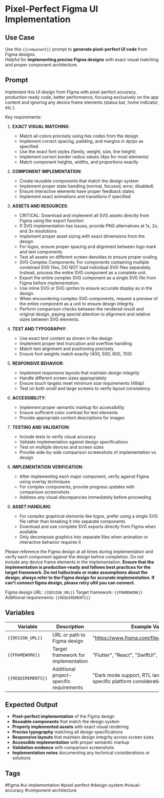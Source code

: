 # Pixel-Perfect Figma UI Implementation

## **Use Case**
Use this ``{{component}}`` prompt to **generate pixel-perfect UI code** from Figma designs.  
Helpful for **implementing precise Figma designs** with exact visual matching and proper component architecture.

## **Prompt**
Implement this UI design from Figma with pixel-perfect accuracy, production ready code, better performance, focusing exclusively on the app content and ignoring any device frame elements (status bar, home indicator, etc.).

Key requirements:

1. **EXACT VISUAL MATCHING**:
   - Match all colors precisely using hex codes from the design
   - Implement correct spacing, padding, and margins in dp/px as specified
   - Use the exact font styles (family, weight, size, line height)
   - Implement correct border radius values (4px for most elements)
   - Match component heights, widths, and proportions exactly

2. **COMPONENT IMPLEMENTATION**:
   - Create reusable components that match the design system
   - Implement proper state handling (normal, focused, error, disabled)
   - Ensure interactive elements have proper feedback states
   - Implement exact animations and transitions if specified

3. **ASSETS AND RESOURCES**:
   - CRITICAL: Download and implement all SVG assets directly from Figma using the export function
   - If SVG implementation has issues, provide PNG alternatives at 1x, 2x, and 3x resolutions
   - Implement proper asset sizing with exact dimensions from the design
   - For logos, ensure proper spacing and alignment between logo mark and text components
   - Test all assets on different screen densities to ensure proper scaling
   - SVG Complex Components: For components containing multiple combined SVG files, DO NOT load individual SVG files separately. Instead, process the entire SVG component as a complete unit.
   - Export the entire complex SVG component as a single SVG file from Figma before implementation.
   - Use inline SVG or SVG sprites to ensure accurate display as in the design.
   - When encountering complex SVG components, request a preview of the entire component as a unit to ensure design integrity.
   - Perform comparison checks between the rendered result and original design, paying special attention to alignment and relative sizes between SVG elements.

4. **TEXT AND TYPOGRAPHY**:
   - Use exact text content as shown in the design
   - Implement proper text truncation and overflow handling
   - Match text alignment and positioning precisely
   - Ensure font weights match exactly (400, 500, 600, 700)

5. **RESPONSIVE BEHAVIOR**:
   - Implement responsive layouts that maintain design integrity
   - Handle different screen sizes appropriately
   - Ensure touch targets meet minimum size requirements (48dp)
   - Test on both small and large screens to verify layout consistency

6. **ACCESSIBILITY**:
   - Implement proper semantic markup for accessibility
   - Ensure sufficient color contrast for text elements
   - Provide appropriate content descriptions for images

7. **TESTING AND VALIDATION**:
   - Include tests to verify visual accuracy
   - Validate implementation against design specifications
   - Test on multiple devices and screen sizes
   - Provide side-by-side comparison screenshots of implementation vs. design

8. **IMPLEMENTATION VERIFICATION**:
   - After implementing each major component, verify against Figma using overlay techniques
   - For complex components, provide progress updates with comparison screenshots
   - Address any visual discrepancies immediately before proceeding

9. **ASSET HANDLING**:
   - For complex graphical elements like logos, prefer using a single SVG file rather than breaking it into separate components
   - Download and use complete SVG exports directly from Figma when available
   - Only decompose graphics into separate files when animation or interactive behavior requires it

Please reference the Figma design at all times during implementation and verify each component against the design before completion. Do not include any device frame elements in the implementation. **Ensure that the implementation is production-ready and follows best practices for the target framework. Do not hallucinate or make assumptions about the design; always refer to the Figma design for accurate implementation. If can't connect figma design, please retry ultil you can connect.**

Figma design URL: `{{DESIGN_URL}}`
Target framework: `{{FRAMEWORK}}`
Additional requirements: `{{REQUIREMENTS}}`

## **Variables**
| Variable | Description | Example Value |
|----------|------------|--------------|
| `{{DESIGN_URL}}` | URL or path to Figma design | "https://www.figma.com/file/abc123/MyDesign" |
| `{{FRAMEWORK}}` | Target framework for implementation | "Flutter", "React", "SwiftUI", "Jetpack Compose" |
| `{{REQUIREMENTS}}` | Additional project-specific requirements | "Dark mode support, RTL language support, specific platform considerations" |

## **Expected Output**
- **Pixel-perfect implementation** of the Figma design
- **Reusable components** that match the design system
- **Properly implemented assets** with exact visual rendering
- **Precise typography** matching all design specifications
- **Responsive layouts** that maintain design integrity across screen sizes
- **Accessible implementation** with proper semantic markup
- **Validation evidence** with comparison screenshots
- **Implementation notes** documenting any technical considerations or solutions

## **Tags**
#figma #ui-implementation #pixel-perfect #design-system #visual-accuracy #component-architecture